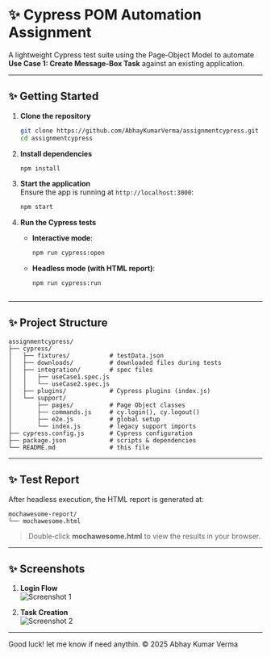 # ✨ Cypress POM Automation Assignment

A lightweight Cypress test suite using the Page‑Object Model to automate **Use Case 1: Create Message‑Box Task** against an existing application.

---

## ✨ Getting Started

1. **Clone the repository**  
   ```bash
   git clone https://github.com/AbhayKumarVerma/assignmentcypress.git
   cd assignmentcypress
   ```

2. **Install dependencies**  
   ```bash
   npm install
   ```

3. **Start the application**  
   Ensure the app is running at `http://localhost:3000`:  
   ```bash
   npm start
   ```

4. **Run the Cypress tests**  
   - **Interactive mode**:  
     ```bash
     npm run cypress:open
     ```  
   - **Headless mode (with HTML report)**:  
     ```bash
     npm run cypress:run
   ```

---

## ✨ Project Structure

```
assignmentcypress/
├── cypress/
│   ├── fixtures/           # testData.json
│   ├── downloads/          # downloaded files during tests
│   ├── integration/        # spec files
│   │   ├── useCase1.spec.js
│   │   └── useCase2.spec.js
│   ├── plugins/            # Cypress plugins (index.js)
│   └── support/
│       ├── pages/          # Page Object classes
│       ├── commands.js     # cy.login(), cy.logout()
│       ├── e2e.js          # global setup
│       └── index.js        # legacy support imports
├── cypress.config.js       # Cypress configuration
├── package.json            # scripts & dependencies
└── README.md               # this file
```

---

## ✨ Test Report

After headless execution, the HTML report is generated at:

```
mochawesome-report/
└── mochawesome.html
```

> Double‑click **mochawesome.html** to view the results in your browser.

---

## ✨ Screenshots

1. **Login Flow**  
   ![Screenshot 1](https://github.com/user-attachments/assets/6cdbd54c-4e0e-49e2-a574-0bbd44b55a4a)

2. **Task Creation**  
   ![Screenshot 2](https://github.com/user-attachments/assets/87c59a9a-4cb0-4106-be23-0892a9b8549a)

---
Good luck! let me know if need anythin.
© 2025 Abhay Kumar Verma
